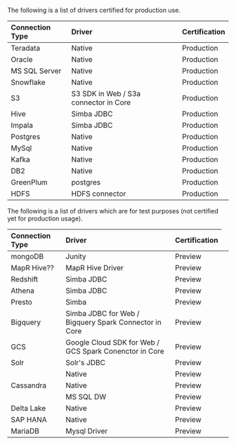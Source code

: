 The following is a list of drivers certified for production use.

| Connection Type | Driver | Certification |
|:--------------- |:------ |:------------- |
| Teradata | Native | Production |
| Oracle | Native | Production |
| MS SQL Server | Native | Production |
| Snowflake | Native | Production |
| S3 | S3 SDK in Web / S3a connector in Core | Production |
| Hive | Simba JDBC | Production |
| Impala | Simba JDBC | Production |
| Postgres | Native | Production |
| MySql | Native | Production |
| Kafka | Native | Production |
| DB2 | Native | Production |
| GreenPlum | postgres | Production |
| HDFS | HDFS connector | Production |

The following is a list of drivers which are for test purposes (not certified yet for production usage).

| Connection Type | Driver | Certification |
|:--------------- |:------ |:------------- |
| mongoDB | Junity | Preview |
| MapR Hive?? | MapR Hive Driver | Preview |
| Redshift | Simba JDBC | Preview |
| Athena | Simba JDBC | Preview |
| Presto | Simba | Preview |
| Bigquery | Simba JDBC for Web / Bigquery Spark Connector in Core | Preview |
| GCS | Google Cloud SDK for Web / GCS Spark Conenctor in Core | Preview |
| Solr | Solr's JDBC | Preview |
| <td>Native | Preview |
| Cassandra | Native | Preview |
| <td>MS SQL DW | Preview |
| Delta Lake | Native | Preview |
| SAP HANA | Native | Preview |
| MariaDB | Mysql Driver | Preview |

<!--
<table>
  <tr><th>Connection Type</th><th>Driver</th><th>Certification</th></tr>
  <tr><td>mongoDB</td><td>Junity</td><td>Preview</td></tr>
  <tr><td>MapR Hive??</td><td>MapR Hive Driver</td><td>Preview</td></tr>
  <tr><td>Redshift</td><td>Simba JDBC</td><td>Preview</td></tr>
  <tr><td>Athena</td><td>Simba JDBC</td><td>Preview</td></tr>
  <tr><td>Presto</td><td>Simba</td><td>Preview</td></tr>
  <tr><td>Bigquery</td><td>Simba JDBC for Web / Bigquery Spark Connector in Core</td><td>Preview</td></tr>
  <tr><td>GCS</td><td>Google Cloud SDK for Web / GCS Spark Conenctor in Core</td><td>Preview</td></tr>
  <tr><td>Solr</td><td>Solr's JDBC</td><td>Preview</td></tr>
  <tr><td>Phoenix</td><td>Native</td><td>Preview</td></tr>
  <tr><td>Cassandra</td><td>Native</td><td>Preview</td></tr>
  <tr><td>MS SQL DW</td><td>Native</td><td>Preview</td></tr>
  <tr><td>Delta Lake</td><td>Native</td><td>Preview</td></tr>
  <tr><td>SAP HANA</td><td>Native</td><td>Preview</td></tr>
  <tr><td>MariaDB</td><td>Mysql Driver</td><td>Preview</td></tr>
</table>
    -->
